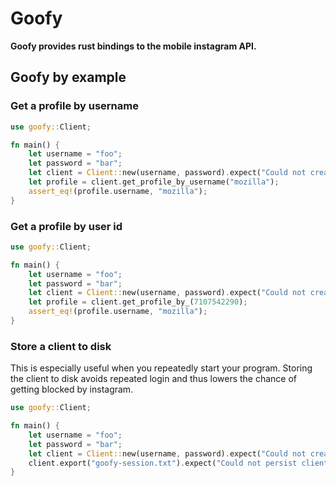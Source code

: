 # Goofy
**Goofy provides rust bindings to the mobile instagram API.**

## Goofy by example
### Get a profile by username
```rust
use goofy::Client;

fn main() {
    let username = "foo";
    let password = "bar";
    let client = Client::new(username, password).expect("Could not create client");
    let profile = client.get_profile_by_username("mozilla");
    assert_eq!(profile.username, "mozilla");
}
```

### Get a profile by user id
```rust
use goofy::Client;

fn main() {
    let username = "foo";
    let password = "bar";
    let client = Client::new(username, password).expect("Could not create client");
    let profile = client.get_profile_by_(7107542290);
    assert_eq!(profile.username, "mozilla");
}
```

### Store a client to disk
This is especially useful when you repeatedly start your program. Storing the client to disk avoids repeated login and thus lowers the chance of getting blocked by instagram.
```rust
use goofy::Client;

fn main() {
    let username = "foo";
    let password = "bar";
    let client = Client::new(username, password).expect("Could not create client");
    client.export("goofy-session.txt").expect("Could not persist client to disk");
}
```
